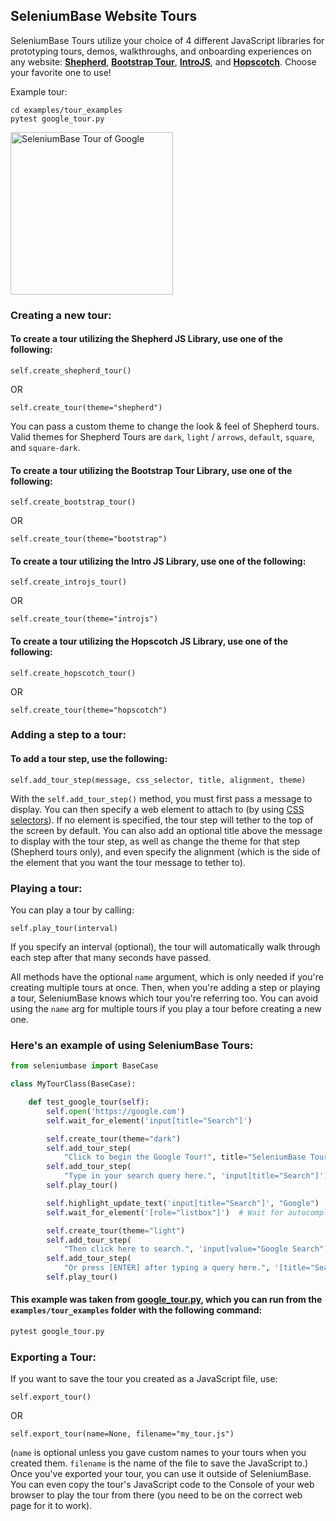 ## SeleniumBase Website Tours

SeleniumBase Tours utilize your choice of 4 different JavaScript libraries for prototyping tours, demos, walkthroughs, and onboarding experiences on any website: **[Shepherd](https://shipshapecode.github.io/shepherd/docs/welcome/)**, **[Bootstrap Tour](http://bootstraptour.com/)**, **[IntroJS](https://introjs.com/)**, and **[Hopscotch](http://linkedin.github.io/hopscotch/)**. Choose your favorite one to use!

Example tour:

```
cd examples/tour_examples
pytest google_tour.py
```

<img src="https://cdn2.hubspot.net/hubfs/100006/google_tour_3.gif" title="SeleniumBase Tour of Google" height="260"><br>


### Creating a new tour:

#### To create a tour utilizing the Shepherd JS Library, use one of the following:

``self.create_shepherd_tour()``

OR

``self.create_tour(theme="shepherd")``

You can pass a custom theme to change the look & feel of Shepherd tours. Valid themes for Shepherd Tours are ``dark``, ``light`` / ``arrows``, ``default``, ``square``, and ``square-dark``.

#### To create a tour utilizing the Bootstrap Tour Library, use one of the following:

``self.create_bootstrap_tour()``

OR

``self.create_tour(theme="bootstrap")``

#### To create a tour utilizing the Intro JS Library, use one of the following:

``self.create_introjs_tour()``

OR

``self.create_tour(theme="introjs")``

#### To create a tour utilizing the Hopscotch JS Library, use one of the following:

``self.create_hopscotch_tour()``

OR

``self.create_tour(theme="hopscotch")``

### Adding a step to a tour:

#### To add a tour step, use the following:

``self.add_tour_step(message, css_selector, title, alignment, theme)``

With the ``self.add_tour_step()`` method, you must first pass a message to display. You can then specify a web element to attach to (by using [CSS selectors](https://www.w3schools.com/cssref/css_selectors.asp)). If no element is specified, the tour step will tether to the top of the screen by default. You can also add an optional title above the message to display with the tour step, as well as change the theme for that step (Shepherd tours only), and even specify the alignment (which is the side of the element that you want the tour message to tether to).


### Playing a tour:

You can play a tour by calling:

``self.play_tour(interval)``

 If you specify an interval (optional), the tour will automatically walk through each step after that many seconds have passed.


All methods have the optional ``name`` argument, which is only needed if you're creating multiple tours at once. Then, when you're adding a step or playing a tour, SeleniumBase knows which tour you're referring too. You can avoid using the ``name`` arg for multiple tours if you play a tour before creating a new one.

### Here's an example of using SeleniumBase Tours:

```python
from seleniumbase import BaseCase

class MyTourClass(BaseCase):

    def test_google_tour(self):
        self.open('https://google.com')
        self.wait_for_element('input[title="Search"]')

        self.create_tour(theme="dark")
        self.add_tour_step(
            "Click to begin the Google Tour!", title="SeleniumBase Tours")
        self.add_tour_step(
            "Type in your search query here.", 'input[title="Search"]')
        self.play_tour()

        self.highlight_update_text('input[title="Search"]', "Google")
        self.wait_for_element('[role="listbox"]')  # Wait for autocomplete

        self.create_tour(theme="light")
        self.add_tour_step(
            "Then click here to search.", 'input[value="Google Search"]')
        self.add_tour_step(
            "Or press [ENTER] after typing a query here.", '[title="Search"]')
        self.play_tour()
```

#### This example was taken from [google_tour.py](https://github.com/seleniumbase/SeleniumBase/blob/master/examples/tour_examples/google_tour.py), which you can run from the ``examples/tour_examples`` folder with the following command:

```bash
pytest google_tour.py
```

### Exporting a Tour:

If you want to save the tour you created as a JavaScript file, use:

``self.export_tour()``

OR

``self.export_tour(name=None, filename="my_tour.js")``

(``name`` is optional unless you gave custom names to your tours when you created them. ``filename`` is the name of the file to save the JavaScript to.) Once you've exported your tour, you can use it outside of SeleniumBase. You can even copy the tour's JavaScript code to the Console of your web browser to play the tour from there (you need to be on the correct web page for it to work).
